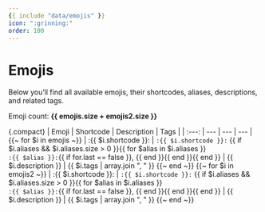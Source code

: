 ```yaml
---
{{ include "data/emojis" }}
icon: ":grinning:"
order: 100
---
```

# Emojis

Below you’ll find all available emojis, their shortcodes, aliases, descriptions, and related tags.

Emoji count: **{{ emojis.size + emojis2.size }}**

{.compact}
| Emoji | Shortcode | Description | Tags |
| :---: | --- | --- | --- |
{{~ for $i in emojis ~}}
| :{{ $i.shortcode }}: | `:{{ $i.shortcode }}:` {{ if $i.aliases && $i.aliases.size > 0 }}{{ for $alias in $i.aliases }}<br>`:{{ $alias }}:`{{ if for.last == false }}, {{ end }}{{ end }}{{ end }} | {{ $i.description }} | {{ $i.tags | array.join ", " }}
{{~ end ~}}
{{~ for $i in emojis2 ~}}
| :{{ $i.shortcode }}: | `:{{ $i.shortcode }}:` {{ if $i.aliases && $i.aliases.size > 0 }}{{ for $alias in $i.aliases }}<br>`:{{ $alias }}:`{{ if for.last == false }}, {{ end }}{{ end }}{{ end }} | {{ $i.description }} | {{ $i.tags | array.join ", " }}
{{~ end ~}}